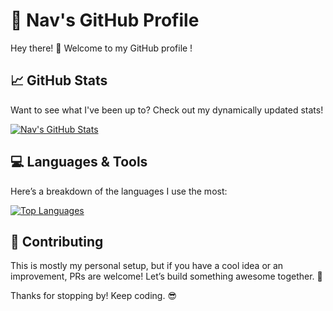 # 🚀 Nav's GitHub Profile   

Hey there! 👋 Welcome to my GitHub profile !   

## 📈 GitHub Stats  

Want to see what I've been up to? Check out my dynamically updated stats!  

[![Nav's GitHub Stats](https://github-readme-stats.vercel.app/api?username=navneeth)](https://github.com/anuraghazra/github-readme-stats)  

## 💻 Languages & Tools  

Here’s a breakdown of the languages I use the most:  

[![Top Languages](https://github-readme-stats.vercel.app/api/top-langs/?username=navneeth&layout=compact&theme=radical)](https://github.com/anuraghazra/github-readme-stats)  


## 🤝 Contributing  

This is mostly my personal setup, but if you have a cool idea or an improvement, PRs are welcome! Let’s build something awesome together. 🚀  

Thanks for stopping by! Keep coding. 😎  
